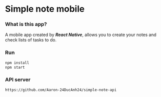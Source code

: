 # Simple note mobile
### What is this app?
A mobile app created by ***React Native***, allows you to create your notes and check lists of tasks to do.
### Run 
```bash
npm install
npm start
```
### API server
```link
https://github.com/Aaron-24DucAnh24/simple-note-api
```
